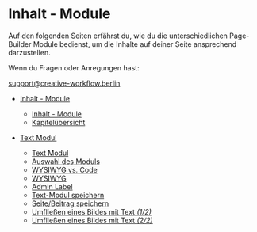 # Inhalt - Module

Auf den folgenden Seiten erfährst du, wie du die unterschiedlichen Page-Builder Module bedienst, um die Inhalte auf deiner Seite ansprechend darzustellen.

Wenn du Fragen oder Anregungen hast:

[support@creative-workflow.berlin](mailto:support@creative-workflow.berlin)

  - [Inhalt - Module](./00_index) 
     - [Inhalt - Module](./00_index/00_teaser.md) 
     - [Kapitelübersicht](./00_index/01_topics.md) 

  - [Text Modul](./01_text_modul) 
     - [Text Modul](./01_text_modul/00_teaser.md) 
     - [Auswahl des Moduls](./01_text_modul/01_select_module.md) 
     - [WYSIWYG vs. Code](./01_text_modul/02_wysiwyg_vs_code.md) 
     - [WYSIWYG](./01_text_modul/03_wysiwyg.md) 
     - [Admin Label](./01_text_modul/04_admin_label.md) 
     - [Text-Modul speichern](./01_text_modul/05_save_module.md) 
     - [Seite/Beitrag speichern](./01_text_modul/06_save_post.md) 
     - [Umfließen eines Bildes mit Text *(1/2)*](./01_text_modul/07_flow_text_1.md) 
     - [Umfließen eines Bildes mit Text *(2/2)*](./01_text_modul/07_flow_text_2.md) 

